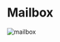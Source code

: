 # Mailbox

![mailbox](https://cloud.githubusercontent.com/assets/6423957/7766119/eb333992-001a-11e5-9adf-a7e9a5eb9f67.gif)
